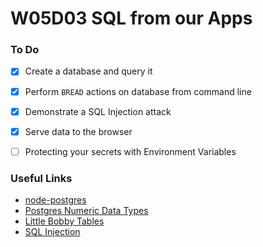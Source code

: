 # W05D03 SQL from our Apps

### To Do
- [x] Create a database and query it
- [x] Perform `BREAD` actions on database from command line
- [x] Demonstrate a SQL Injection attack
- [x] Serve data to the browser
- [ ] Protecting your secrets with Environment Variables















### Useful Links
* [node-postgres](https://node-postgres.com/)
* [Postgres Numeric Data Types](https://www.postgresql.org/docs/11/datatype-numeric.html)
* [Little Bobby Tables](https://xkcd.com/327/)
* [SQL Injection](https://en.wikipedia.org/wiki/SQL_injection)
